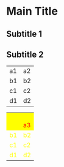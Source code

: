 # Main Title

## Subtitle 1

## Subtitle 2

<table>
  <tr>
    <td>a1</td>
    <td>a2</td>
  </tr>
  <tr>
    <td>b1</td>
    <td>b2</td>
  </tr>
  <tr>
    <td>c1</td>
    <td>c2</td>
  </tr>
  <tr>
    <td>d1</td>
    <td>d2</td>
  </tr>
</table>

<table style="color: yellow">
  <tr style="background: yellow">
    <td style="background: yellow">a1</td>
    <td>a2 <div style="color: red">a3</div></td>
  </tr>
  <tr>
    <td>b1</td>
    <td>b2</td>
  </tr>
  <tr>
    <td>c1</td>
    <td>c2</td>
  </tr>
  <tr>
    <td>d1</td>
    <td>d2</td>
  </tr>
</table>
